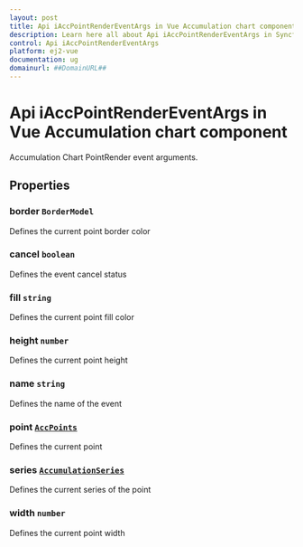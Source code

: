 ```yaml
---
layout: post
title: Api iAccPointRenderEventArgs in Vue Accumulation chart component | Syncfusion
description: Learn here all about Api iAccPointRenderEventArgs in Syncfusion Vue Accumulation chart component of Syncfusion Essential JS 2 and more.
control: Api iAccPointRenderEventArgs 
platform: ej2-vue
documentation: ug
domainurl: ##DomainURL##
---
```


# Api iAccPointRenderEventArgs in Vue Accumulation chart component

Accumulation Chart PointRender event arguments.

## Properties

### border `BorderModel`

Defines the current point border color

### cancel `boolean`

Defines the event cancel status

### fill `string`

Defines the current point fill color

### height `number`

Defines the current point height

### name `string`

Defines the name of the event

### point [`AccPoints`](https://ej2.syncfusion.com/vue/documentation/api-accPoints.html)

Defines the current point

### series [`AccumulationSeries`](https://ej2.syncfusion.com/vue/documentation/api-accumulationSeries.html)

Defines the current series of the point

### width `number`

Defines the current point width

